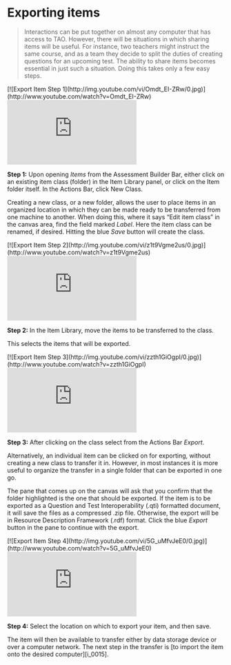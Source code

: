 # Exporting items

>Interactions can be put together on almost any computer that has access to TAO. However, there will be situations in which sharing items will be useful. For instance, two teachers might instruct the same course, and as a team they decide to split the duties of creating questions for an upcoming test. The ability to share items becomes essential in just such a situation. Doing this takes only a few easy steps.

<div class="hidden-video">
[![Export Item Step 1](http://img.youtube.com/vi/Omdt_EI-ZRw/0.jpg)](http://www.youtube.com/watch?v=Omdt_EI-ZRw)
</div>

<div class='embed-container'><iframe src="https://www.youtube.com/embed/Omdt_EI-ZRw?rel=0" frameborder="0" allowfullscreen="true"></iframe></div>

**Step 1:** Upon opening *Items* from the Assessment Builder Bar, either click on an existing item class (folder) in the Item Library panel, or click on the Item folder itself. In the Actions Bar, click New Class. 

Creating a new class, or a new folder, allows the user to place items in an organized location in which they can be made ready to be transferred from one machine to another. When doing this, where it says “Edit item class” in the canvas area, find the field marked *Label*. Here the item class can be renamed, if desired.  Hitting the blue *Save* button will create the class.

<div class="hidden-video">
[![Export Item Step 2](http://img.youtube.com/vi/z1t9Vgme2us/0.jpg)](http://www.youtube.com/watch?v=z1t9Vgme2us)
</div>

<div class='embed-container'><iframe src="https://www.youtube.com/embed/z1t9Vgme2us?rel=0" frameborder="0" allowfullscreen="true"></iframe></div>

**Step 2:** In the Item Library, move the items to be transferred to the class.

This selects the items that will be exported.

<div class="hidden-video">
[![Export Item Step 3](http://img.youtube.com/vi/zzth1GiOgpI/0.jpg)](http://www.youtube.com/watch?v=zzth1GiOgpI)
</div>

<div class='embed-container'><iframe src="https://www.youtube.com/embed/zzth1GiOgpI?rel=0" frameborder="0" allowfullscreen="true"></iframe></div>

**Step 3:** After clicking on the class select from the Actions Bar *Export*.

Alternatively, an individual item can be clicked on for exporting, without creating a new class to transfer it in. However, in most instances it is more useful to organize the transfer in a single folder that can be exported in one go.

The pane that comes up on the canvas will ask that you confirm that the folder highlighted is the one that should be exported. If the item is to be exported as a Question and Test Interoperability (.qti) formatted document, it will save the files as a compressed .zip file. Otherwise, the export will be in Resource Description Framework (.rdf) format. Click the blue *Export* button in the pane to continue with the export.

<div class="hidden-video">
[![Export Item Step 4](http://img.youtube.com/vi/5G_uMfvJeE0/0.jpg)](http://www.youtube.com/watch?v=5G_uMfvJeE0)
</div>

<div class='embed-container'><iframe src="https://www.youtube.com/embed/5G_uMfvJeE0?rel=0" frameborder="0" allowfullscreen="true"></iframe></div>

**Step 4:** Select the location on which to export your item, and then save.

The item will then be available to transfer either by data storage device or over a computer network. The next step in the transfer is [to import the item onto the desired computer][i_0015].
